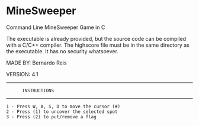 # MineSweeper
Command Line MineSweeper Game in C

The executable is already provided, but the source code can be compiled with a C/C++ compiler.
The highscore file must be in the same directory as the executable. It has no security whatsoever.

MADE BY: Bernardo Reis

VERSION: 4.1

*********************************
          INSTRUCTIONS
*********************************

    1 - Press W, A, S, D to move the cursor (#)
    2 - Press (1) to uncover the selected spot
    3 - Press (2) to put/remove a flag
